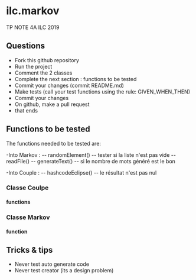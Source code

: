 # ilc.markov
TP NOTE 4A ILC 2019

## Questions
- Fork this github repository
- Run the project
- Comment the 2 classes
- Complete the next section : functions to be tested
- Commit your changes (commit README.md)
- Make tests (call your test functions using the rule: GIVEN_WHEN_THEN) 
- Commit your changes
- On github, make a pull request 
- that ends

## Functions to be tested
The functions needed to be tested are:

-Into Markov : 
-- randomElement() -- tester si la liste n'est pas vide
-- readFile()
-- generateText() -- si le nombre de mots généré est le bon 

-Into Couple : 
-- hashcodeEclipse() -- le résultat n'est pas nul 

### Classe Coulpe
#### functions

### Classe Markov
#### function

## Tricks & tips

- Never test auto generate code
- Never test creator (its a design problem)
